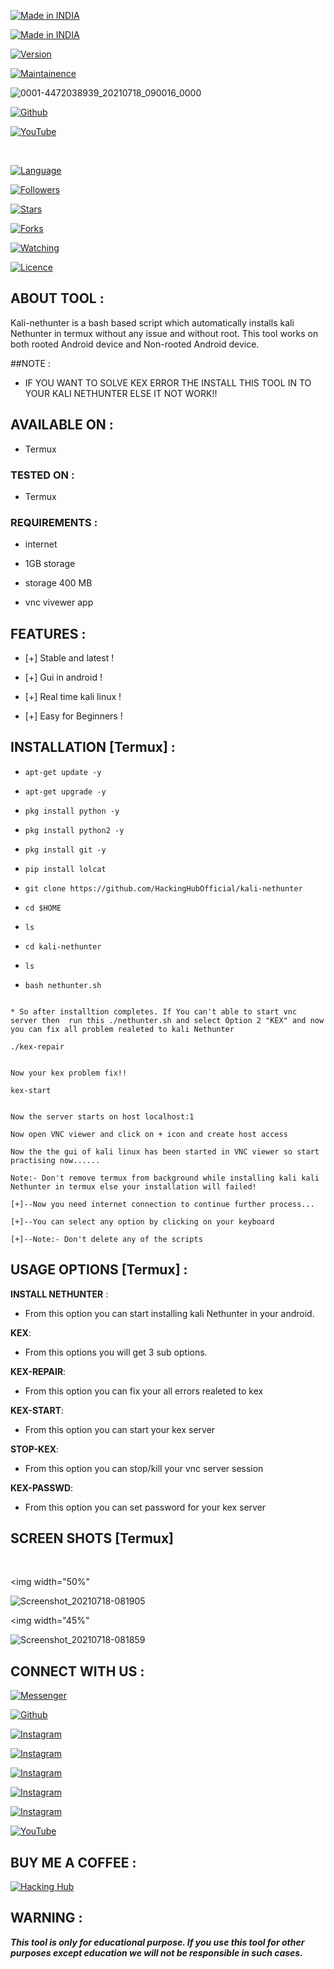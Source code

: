 
<p align="center">

<a href="https://bit.ly/2P2gMi3"><img title="Made in INDIA" src="https://img.shields.io/badge/MADE%20IN-INDIA-SCRIPT?colorA=%23ff8100&colorB=%23017e40&colorC=%23ff0000&style=for-the-badge"></a>

</p>

<p align="center">

<a href="https://bit.ly/2P2gMi3"><img title="Made in INDIA" src="https://img.shields.io/badge/Tool-Kali-Nethunter-green.svg"></a>

<a href="https://bit.ly/2P2gMi3"><img title="Version" src="https://img.shields.io/badge/Version-1.0-green.svg?style=flat-square"></a>

<a href="https://bit.ly/2P2gMi3"><img title="Maintainence" src="https://img.shields.io/badge/Maintained%3F-yes-green.svg"></a>

</p>

<p align="center">

 
![0001-4472038939_20210718_090016_0000](https://user-images.githubusercontent.com/87463226/126065039-b1abd7a0-131a-445b-a62b-8ef37bf9f5a0.png)

</p>

<p align="center">

<a href="https://github.com/HackingHubOfficial"><img title="Github" src="https://img.shields.io/badge/HackingHubOfficial-brightgreen?style=for-the-badge&logo=github"></a>

<a href="https://rebrand.ly/HackingHubOfficial"><img title="YouTube" src="https://img.shields.io/badge/YouTube-Hacking Hub-red?style=for-the-badge&logo=Youtube"></a>

<br>

<p align="center">

<a href="https://github.com/HackingHubOfficial"><img title="Language" src="https://img.shields.io/badge/Made%20with-Bash-1f425f.svg?v=103"></a>

<a href="https://github.com/HackingHubOfficial"><img title="Followers" src="https://img.shields.io/github/followers/HackingHubOfficial?color=blue&style=flat-square"></a>

<a href="https://github.com/HackingHubOfficial"><img title="Stars" src="https://img.shields.io/github/stars/HackingHubOfficial/kali-nethunter?color=red&style=flat-square"></a>

<a href="https://github.com/HackingHubOfficial"><img title="Forks" src="https://img.shields.io/github/forks/HackingHubOfficial/kali-nethunter?color=red&style=flat-square"></a>

<a href="https://github.com/HackingHubOfficial"><img title="Watching" src="https://img.shields.io/github/watchers/HackingHubOfficial/kali-nethunter?label=Watchers&color=blue&style=flat-square"></a>

<a href="https://github.com/HackingHubOfficial"><img title="Licence" src="https://img.shields.io/badge/License-MIT-blue.svg"></a>

</p>

## ABOUT TOOL :

Kali-nethunter is a bash based script which automatically installs kali Nethunter in termux without any issue and without root. This tool works on both rooted Android device and Non-rooted Android device.

 

##NOTE :

* IF YOU WANT TO SOLVE KEX ERROR THE INSTALL THIS TOOL IN TO YOUR KALI NETHUNTER ELSE IT NOT WORK!!

## AVAILABLE ON :

* Termux

### TESTED ON :

* Termux

### REQUIREMENTS :

* internet

* 1GB storage

* storage 400 MB

* vnc vivewer app

## FEATURES :

* [+] Stable and latest !

* [+] Gui in android !

* [+] Real time kali linux !

* [+] Easy for Beginners !

## INSTALLATION [Termux] :

* `apt-get update -y`

* `apt-get upgrade -y`

* `pkg install python -y`

* `pkg install python2 -y`

* `pkg install git -y`

* `pip install lolcat`

* `git clone https://github.com/HackingHubOfficial/kali-nethunter`

* `cd $HOME`

* `ls`

* `cd kali-nethunter`

* `ls`

* `bash nethunter.sh`

```

* So after installtion completes. If You can't able to start vnc server then  run this ./nethunter.sh and select Option 2 "KEX" and now you can fix all problem realeted to kali Nethunter

```

`./kex-repair`

```

Now your kex problem fix!!

```

`kex-start`

```

Now the server starts on host localhost:1

Now open VNC viewer and click on + icon and create host access

Now the the gui of kali linux has been started in VNC viewer so start practising now......

Note:- Don't remove termux from background while installing kali kali Nethunter in termux else your installation will failed!

[+]--Now you need internet connection to continue further process...

[+]--You can select any option by clicking on your keyboard

[+]--Note:- Don't delete any of the scripts 

```

## USAGE OPTIONS [Termux] :

__INSTALL NETHUNTER__ :

- From this option you can start installing kali Nethunter in your android.

__KEX__:

- From this options you will get 3 sub options.

__KEX-REPAIR__:

- From this option you can fix your all errors realeted to kex

__KEX-START__:

- From this option you can start your kex server

__STOP-KEX__:

- From this option you can stop/kill your vnc server session

__KEX-PASSWD__:

- From this option you can set password for your kex server

## SCREEN SHOTS [Termux]

<br>

<p align="center">

<img width="50%"

![Screenshot_20210718-081905](https://user-images.githubusercontent.com/87463226/126054096-faeae054-0fb6-450a-999c-1c6877f91f1b.png)

<img width="45%"   

![Screenshot_20210718-081859](https://user-images.githubusercontent.com/87463226/126054099-ee4c7f0c-8e45-4095-878d-cc97eb447000.png)

</p>

## CONNECT WITH US :

[![Messenger](https://img.shields.io/badge/Chat-Messenger-blue?style=for-the-badge&logo=messenger)](https://rebrand.ly/fbmsnger)

<a href="https://rebrand.ly/githubprof"><img title="Github" src="https://img.shields.io/badge/HackingHubOfficial-brightgreen?style=for-the-badge&logo=github"></a>

[![Instagram](https://img.shields.io/badge/INSTAGRAM-FOLLOW-red?style=for-the-badge&logo=instagram)](https://rebrand.ly/insgrm)

[![Instagram](https://img.shields.io/badge/WEBSITE-VISIT-yellow?style=for-the-badge&logo=blogger)](https://rebrand.ly/hacking-hub-official.blogspot.com)

[![Instagram](https://img.shields.io/badge/LINKEDIN-CONNECT-red?style=for-the-badge&logo=linkedin)](https://rebrand.ly/linkedinprof)

[![Instagram](https://img.shields.io/badge/TELEGRAM-CHANNEL-red?style=for-the-badge&logo=telegram)](https://rebrand.ly/t.me/Hacking_Hub_official)

[![Instagram](https://img.shields.io/badge/WHATSAPP-JOINGROUP-red?style=for-the-badge&logo=whatsapp)](https://chat.whatsapp.com/D1elMlx3oLLJviN3XJo83r)

<a href="https://rebrand.ly/Hacking Hub"><img title="YouTube" src="https://img.shields.io/badge/YouTube-Hacking Hub-red?style=for-the-badge&logo=Youtube"></a>

## BUY ME A COFFEE :

<p align="center">

<a href="https://rebrand.ly/BuyCoffee"><img title="Hacking Hub" src="https://camo.githubusercontent.com/ae8af018f80649f3d379eb23dbf59acceaffa24e/68747470733a2f2f6c69626572617061792e636f6d2f6173736574732f776964676574732f646f6e6174652e737667"></a>

</p>

## WARNING : 

***This tool is only for educational purpose. If you use this tool for other purposes except education we will not be responsible in such cases.***


